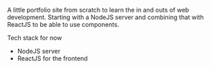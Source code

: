 A little portfolio site from scratch to learn the in and outs of web development.
Starting with a NodeJS server and combining that with ReactJS to be able to use
components.

Tech stack for now
- NodeJS server
- ReactJS for the frontend
